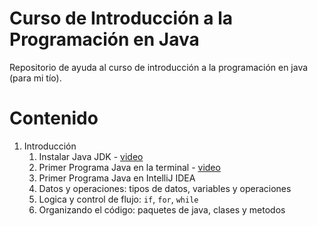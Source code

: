 # Curso de Introducción a la Programación en Java

Repositorio de ayuda al curso de introducción a la programación en java (para mi tío).

# Contenido

1. Introducción
   1. Instalar Java JDK - [video](https://youtu.be/AsOZWmWHjTI)
   1. Primer Programa Java en la terminal - [video](https://youtu.be/frED3u76Rqo)
   1. Primer Programa Java en IntelliJ IDEA
   1. Datos y operaciones: tipos de datos, variables y operaciones
   1. Logica y control de flujo: `if`, `for`, `while`
   1. Organizando el código: paquetes de java, clases y metodos
